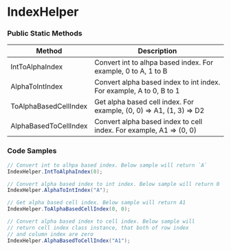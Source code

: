 # IndexHelper

### Public Static Methods

| Method | Description |
| ------ | ---- |
| IntToAlphaIndex | Convert int to alhpa based index. For example, 0 to A, 1 to B |
| AlphaToIntIndex | Convert alpha based index to int index. For example, A to 0, B to 1 |
| ToAlphaBasedCellIndex | Get alpha based cell index. For example, (0, 0) => A1, (1, 3) => D2 |
|AlphaBasedToCellIndex|Convert alpha based index to cell index. For example, A1 => (0, 0)|

### Code Samples

```csharp
// Convert int to alhpa based index. Below sample will return `A`
IndexHelper.IntToAlphaIndex(0);

// Convert alpha based index to int index. Below sample will return 0
IndexHelper.AlphaToIntIndex("A");

// Get alpha based cell index. Below sample will return A1
IndexHelper.ToAlphaBasedCellIndex(0, 0);

// Convert alpha based index to cell index. Below sample will
// return cell index class instance, that both of row index 
// and column index are zero
IndexHelper.AlphaBasedToCellIndex("A1");
```
